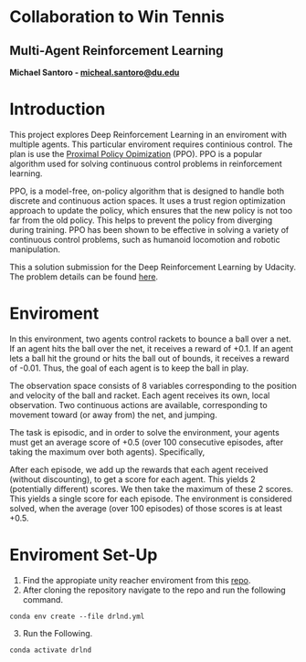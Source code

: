 # Collaboration to Win Tennis
## Multi-Agent Reinforcement Learning
**Michael Santoro - micheal.santoro@du.edu**
# Introduction
This project explores Deep Reinforcement Learning in an enviroment with multiple agents. This particular enviroment requires continious control. The plan is use the [Proximal Policy Opimization](https://arxiv.org/abs/1707.06347) (PPO). PPO is a popular algorithm used for solving continuous control problems in reinforcement learning.

PPO, is a model-free, on-policy algorithm that is designed to handle both discrete and continuous action spaces. It uses a trust region optimization approach to update the policy, which ensures that the new policy is not too far from the old policy. This helps to prevent the policy from diverging during training. PPO has been shown to be effective in solving a variety of continuous control problems, such as humanoid locomotion and robotic manipulation.

This a solution submission for the Deep Reinforcement Learning by Udacity. The problem details can be found [here](https://github.com/udacity/deep-reinforcement-learning/tree/master/p3_collab-compet).

# Enviroment
In this environment, two agents control rackets to bounce a ball over a net. If an agent hits the ball over the net, it receives a reward of +0.1. If an agent lets a ball hit the ground or hits the ball out of bounds, it receives a reward of -0.01. Thus, the goal of each agent is to keep the ball in play.

The observation space consists of 8 variables corresponding to the position and velocity of the ball and racket. Each agent receives its own, local observation. Two continuous actions are available, corresponding to movement toward (or away from) the net, and jumping.

The task is episodic, and in order to solve the environment, your agents must get an average score of +0.5 (over 100 consecutive episodes, after taking the maximum over both agents). Specifically,

After each episode, we add up the rewards that each agent received (without discounting), to get a score for each agent. This yields 2 (potentially different) scores. We then take the maximum of these 2 scores.
This yields a single score for each episode.
The environment is considered solved, when the average (over 100 episodes) of those scores is at least +0.5.

# Enviroment Set-Up
1. Find the appropiate unity reacher enviroment from this [repo](https://github.com/udacity/deep-reinforcement-learning/tree/master/p3_collab-compet).
2. After cloning the repository navigate to the repo and run the following command.
```
conda env create --file drlnd.yml
```
3. Run the Following.
```
conda activate drlnd
```

